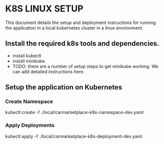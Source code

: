 # K8S LINUX SETUP
This document details the setup and deployment instructions for running the application in a local kubernetes cluster in a linux environment.

## Install the required k8s tools and dependencies.
* install kubectl
* install minikube
* TODO: there are a number of setup steps to get minikube working. We can add detailed instructions here.

## Setup the application on Kubernetes
### Create Namespace
kubectl create -f ./local/carmarketplace-k8s-namespace-dev.yaml

### Apply Deployments
kubectl apply -f ./local/carmarketplace-k8s-deployment-dev.yaml

